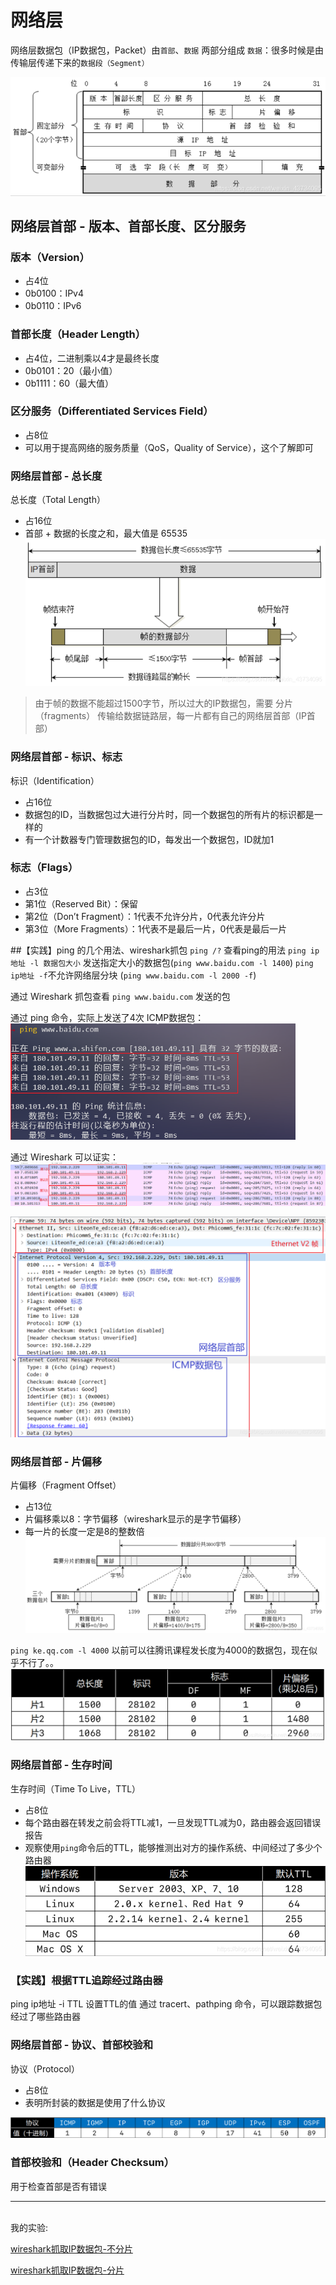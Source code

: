 # 网络层
网络层数据包（IP数据包，Packet）由`首部`、`数据` 两部分组成
`数据`：很多时候是由传输层传递下来的`数据段（Segment）`

![network](./static/ip-header.png)


## 网络层首部 - 版本、首部长度、区分服务

### 版本（Version）
- 占4位
- 0b0100：IPv4
- 0b0110：IPv6

### 首部长度（Header Length）
- 占4位，二进制乘以4才是最终长度
- 0b0101：20（最小值）
- 0b1111：60（最大值）

### 区分服务（Differentiated Services Field）

- 占8位
- 可以用于提高网络的服务质量（QoS，Quality of Service），这个了解即可

### 网络层首部 - 总长度
总长度（Total Length）

- 占16位
- 首部 + 数据的长度之和，最大值是 65535
![network](./static/ip-packet-to-frame.png)

> 由于帧的数据不能超过1500字节，所以过大的IP数据包，需要 分片（fragments） 传输给数据链路层，每一片都有自己的网络层首部（IP首部）

### 网络层首部 - 标识、标志
标识（Identification）

- 占16位
- 数据包的ID，当数据包过大进行分片时，同一个数据包的所有片的标识都是一样的
- 有一个计数器专门管理数据包的ID，每发出一个数据包，ID就加1

### 标志（Flags）
- 占3位
- 第1位（Reserved Bit）：保留
- 第2位（Don’t Fragment）：1代表不允许分片，0代表允许分片
- 第3位（More Fragments）：1代表不是最后一片，0代表是最后一片

##【实践】ping 的几个用法、wireshark抓包
`ping /?` 查看ping的用法
`ping ip地址 -l 数据包大小` 发送指定大小的数据包(`ping www.baidu.com -l 1400`)
`ping ip地址 -f`不允许网络层分块 (`ping www.baidu.com -l 2000 -f`)

通过 Wireshark 抓包查看 `ping www.baidu.com` 发送的包

通过 ping 命令，实际上发送了4次 ICMP数据包：
![network](./static/ping-baidu.png)

通过 Wireshark 可以证实：
![network](./static/wireshark-1.png)

![network](./static/wireshark-2.png)


### 网络层首部 - 片偏移
片偏移（Fragment Offset）

- 占13位
- 片偏移乘以8：字节偏移（wireshark显示的是字节偏移）
- 每一片的长度一定是8的整数倍
![network](./static/ip-packet-fragment.png)

`ping ke.qq.com -l 4000` 以前可以往腾讯课程发长度为4000的数据包，现在似乎不行了。。
![network](./static/ip-packet-fragment-2.png)


### 网络层首部 - 生存时间
生存时间（Time To Live，TTL）

- 占8位
- 每个路由器在转发之前会将TTL减1，一旦发现TTL减为0，路由器会返回错误报告
- 观察使用`ping`命令后的TTL，能够推测出对方的操作系统、中间经过了多少个路由器
![network](./static/os-default-ttl.png)


### 【实践】根据TTL追踪经过路由器
ping ip地址 -i TTL 设置TTL的值
通过 tracert、pathping 命令，可以跟踪数据包经过了哪些路由器


### 网络层首部 - 协议、首部校验和
协议（Protocol）

- 占8位
- 表明所封装的数据是使用了什么协议

![network](./static/protocol-type.png)

### 首部校验和（Header Checksum）
用于检查首部是否有错误

---
<br>
我的实验:

[wireshark抓取IP数据包-不分片](https://www.bilibili.com/video/BV15g411v7WY/)

[wireshark抓取IP数据包-分片](https://www.bilibili.com/video/BV1ot4y1F7VB/)

